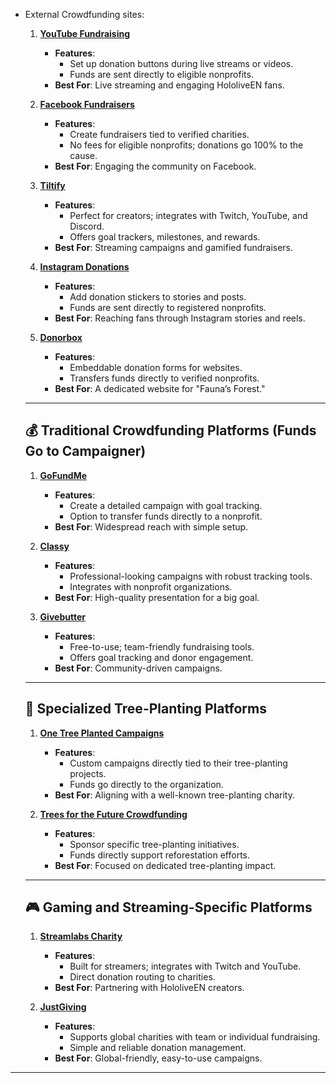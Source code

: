 - External Crowdfunding sites:
  1. **[YouTube Fundraising](https://support.google.com/youtube/answer/6319255?hl=en)**  
     - **Features**:  
       - Set up donation buttons during live streams or videos.  
       - Funds are sent directly to eligible nonprofits.  
     - **Best For**: Live streaming and engaging HololiveEN fans.  
  
  2. **[Facebook Fundraisers](https://www.facebook.com/fundraisers/)**  
     - **Features**:  
       - Create fundraisers tied to verified charities.  
       - No fees for eligible nonprofits; donations go 100% to the cause.  
     - **Best For**: Engaging the community on Facebook.  
  
  3. **[Tiltify](https://tiltify.com/)**  
     - **Features**:  
       - Perfect for creators; integrates with Twitch, YouTube, and Discord.  
       - Offers goal trackers, milestones, and rewards.  
     - **Best For**: Streaming campaigns and gamified fundraisers.  
  
  4. **[Instagram Donations](https://help.instagram.com/1031074110835574)**  
     - **Features**:  
       - Add donation stickers to stories and posts.  
       - Funds are sent directly to registered nonprofits.  
     - **Best For**: Reaching fans through Instagram stories and reels.  
  
  5. **[Donorbox](https://donorbox.org/)**  
     - **Features**:  
       - Embeddable donation forms for websites.  
       - Transfers funds directly to verified nonprofits.  
     - **Best For**: A dedicated website for "Fauna’s Forest."  
  
  ---
  
  ## **💰 Traditional Crowdfunding Platforms (Funds Go to Campaigner)**
  
  1. **[GoFundMe](https://www.gofundme.com/)**  
     - **Features**:  
       - Create a detailed campaign with goal tracking.  
       - Option to transfer funds directly to a nonprofit.  
     - **Best For**: Widespread reach with simple setup.  
  
  2. **[Classy](https://www.classy.org/)**  
     - **Features**:  
       - Professional-looking campaigns with robust tracking tools.  
       - Integrates with nonprofit organizations.  
     - **Best For**: High-quality presentation for a big goal.  
  
  3. **[Givebutter](https://givebutter.com/)**  
     - **Features**:  
       - Free-to-use; team-friendly fundraising tools.  
       - Offers goal tracking and donor engagement.  
     - **Best For**: Community-driven campaigns.  
  
  ---
  
  ## **🌳 Specialized Tree-Planting Platforms**
  
  1. **[One Tree Planted Campaigns](https://onetreeplanted.org/pages/create-your-own-campaign)**  
     - **Features**:  
       - Custom campaigns directly tied to their tree-planting projects.  
       - Funds go directly to the organization.  
     - **Best For**: Aligning with a well-known tree-planting charity.  
  
  2. **[Trees for the Future Crowdfunding](https://trees.org/)**  
     - **Features**:  
       - Sponsor specific tree-planting initiatives.  
       - Funds directly support reforestation efforts.  
     - **Best For**: Focused on dedicated tree-planting impact.  
  
  ---
  
  ## **🎮 Gaming and Streaming-Specific Platforms**
  
  1. **[Streamlabs Charity](https://streamlabscharity.com/)**  
     - **Features**:  
       - Built for streamers; integrates with Twitch and YouTube.  
       - Direct donation routing to charities.  
     - **Best For**: Partnering with HololiveEN creators.  
  
  2. **[JustGiving](https://www.justgiving.com/)**  
     - **Features**:  
       - Supports global charities with team or individual fundraising.  
       - Simple and reliable donation management.  
     - **Best For**: Global-friendly, easy-to-use campaigns.  
  
---
